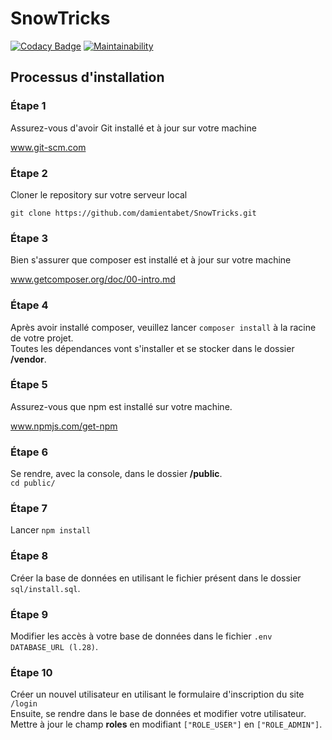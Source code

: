 # SnowTricks

[![Codacy Badge](https://api.codacy.com/project/badge/Grade/5ac297342e0c4aa5b81df339cef44de2)](https://www.codacy.com/manual/damientabet/SnowTricks?utm_source=github.com&amp;utm_medium=referral&amp;utm_content=damientabet/SnowTricks&amp;utm_campaign=Badge_Grade)
[![Maintainability](https://api.codeclimate.com/v1/badges/5d67cd3023b7a66e0d21/maintainability)](https://codeclimate.com/github/damientabet/SnowTricks/maintainability)  

## Processus d'installation

### Étape 1

Assurez-vous d'avoir Git installé et à jour sur votre machine  

www.git-scm.com  

### Étape 2

Cloner le repository sur votre serveur local  

``git clone https://github.com/damientabet/SnowTricks.git``  

### Étape 3

Bien s'assurer que composer est installé et à jour sur votre machine  

www.getcomposer.org/doc/00-intro.md  

### Étape 4

Après avoir installé composer, veuillez lancer ``composer install`` à la racine de votre projet.  
Toutes les dépendances vont s'installer et se stocker dans le dossier **/vendor**.  

### Étape 5

Assurez-vous que npm est installé sur votre machine.  

www.npmjs.com/get-npm  

### Étape 6

Se rendre, avec la console, dans le dossier **/public**.  
``cd public/``  

### Étape 7

Lancer ``npm install``  

### Étape 8

Créer la base de données en utilisant le fichier présent dans le dossier ``sql/install.sql``.  

### Étape 9

Modifier les accès à votre base de données dans le fichier ``.env DATABASE_URL (l.28)``.  

### Étape 10

Créer un nouvel utilisateur en utilisant le formulaire d'inscription du site ``/login``  
Ensuite, se rendre dans le base de données et modifier votre utilisateur.  
Mettre à jour le champ **roles** en modifiant ``["ROLE_USER"]`` en ``["ROLE_ADMIN"]``.  